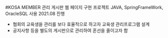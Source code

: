 #KOSA MEMBER 관리 게시판 웹 페이지 구현 프로젝트
JAVA, SpringFrameWork, OracleSQL 사용
2021.08 진행
- 협회의 교육생을 관리를 보다 효율적으로 하고자 교육생 관리프로그램 설계
- 공지사항 등을 별도의 게시판으로 관리하여 혼선을 줄이고자 함
